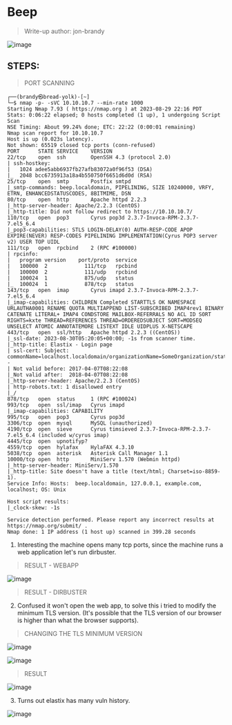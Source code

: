 # Beep
> Write-up author: jon-brandy

![image](https://github.com/jon-brandy/hackthebox/assets/70703371/c0ed88ed-9dbd-460d-b284-b95980734554)


## STEPS:
> PORT SCANNING

```
┌──(brandy㉿bread-yolk)-[~]
└─$ nmap -p- -sVC 10.10.10.7 --min-rate 1000
Starting Nmap 7.93 ( https://nmap.org ) at 2023-08-29 22:16 PDT
Stats: 0:06:22 elapsed; 0 hosts completed (1 up), 1 undergoing Script Scan
NSE Timing: About 99.24% done; ETC: 22:22 (0:00:01 remaining)
Nmap scan report for 10.10.10.7
Host is up (0.023s latency).
Not shown: 65519 closed tcp ports (conn-refused)
PORT      STATE SERVICE    VERSION
22/tcp    open  ssh        OpenSSH 4.3 (protocol 2.0)
| ssh-hostkey: 
|   1024 adee5abb6937fb27afb83072a0f96f53 (DSA)
|_  2048 bcc6735913a18a4b550750f6651d6d0d (RSA)
25/tcp    open  smtp       Postfix smtpd
|_smtp-commands: beep.localdomain, PIPELINING, SIZE 10240000, VRFY, ETRN, ENHANCEDSTATUSCODES, 8BITMIME, DSN
80/tcp    open  http       Apache httpd 2.2.3
|_http-server-header: Apache/2.2.3 (CentOS)
|_http-title: Did not follow redirect to https://10.10.10.7/
110/tcp   open  pop3       Cyrus pop3d 2.3.7-Invoca-RPM-2.3.7-7.el5_6.4
|_pop3-capabilities: STLS LOGIN-DELAY(0) AUTH-RESP-CODE APOP EXPIRE(NEVER) RESP-CODES PIPELINING IMPLEMENTATION(Cyrus POP3 server v2) USER TOP UIDL
111/tcp   open  rpcbind    2 (RPC #100000)
| rpcinfo: 
|   program version    port/proto  service
|   100000  2            111/tcp   rpcbind
|   100000  2            111/udp   rpcbind
|   100024  1            875/udp   status
|_  100024  1            878/tcp   status
143/tcp   open  imap       Cyrus imapd 2.3.7-Invoca-RPM-2.3.7-7.el5_6.4
|_imap-capabilities: CHILDREN Completed STARTTLS OK NAMESPACE URLAUTHA0001 RENAME QUOTA MULTIAPPEND LIST-SUBSCRIBED IMAP4rev1 BINARY CATENATE LITERAL+ IMAP4 CONDSTORE MAILBOX-REFERRALS NO ACL ID SORT RIGHTS=kxte THREAD=REFERENCES THREAD=ORDEREDSUBJECT SORT=MODSEQ UNSELECT ATOMIC ANNOTATEMORE LISTEXT IDLE UIDPLUS X-NETSCAPE
443/tcp   open  ssl/http   Apache httpd 2.2.3 ((CentOS))
|_ssl-date: 2023-08-30T05:20:05+00:00; -1s from scanner time.
|_http-title: Elastix - Login page
| ssl-cert: Subject: commonName=localhost.localdomain/organizationName=SomeOrganization/stateOrProvinceName=SomeState/countryName=--
| Not valid before: 2017-04-07T08:22:08
|_Not valid after:  2018-04-07T08:22:08
|_http-server-header: Apache/2.2.3 (CentOS)
| http-robots.txt: 1 disallowed entry 
|_/
878/tcp   open  status     1 (RPC #100024)
993/tcp   open  ssl/imap   Cyrus imapd
|_imap-capabilities: CAPABILITY
995/tcp   open  pop3       Cyrus pop3d
3306/tcp  open  mysql      MySQL (unauthorized)
4190/tcp  open  sieve      Cyrus timsieved 2.3.7-Invoca-RPM-2.3.7-7.el5_6.4 (included w/cyrus imap)
4445/tcp  open  upnotifyp?
4559/tcp  open  hylafax    HylaFAX 4.3.10
5038/tcp  open  asterisk   Asterisk Call Manager 1.1
10000/tcp open  http       MiniServ 1.570 (Webmin httpd)
|_http-server-header: MiniServ/1.570
|_http-title: Site doesn't have a title (text/html; Charset=iso-8859-1).
Service Info: Hosts:  beep.localdomain, 127.0.0.1, example.com, localhost; OS: Unix

Host script results:
|_clock-skew: -1s

Service detection performed. Please report any incorrect results at https://nmap.org/submit/ .
Nmap done: 1 IP address (1 host up) scanned in 399.28 seconds
```

1. Interesting the machine opens many tcp ports, since the machine runs a web application let's run dirbuster.

> RESULT - WEBAPP

![image](https://github.com/jon-brandy/hackthebox/assets/70703371/18f63fec-cbd5-4016-80c5-f3712a82359d)


> RESULT - DIRBUSTER


2. Confused it won't open the web app, to solve this i tried to modify the minimum TLS version. (It's possible that the TLS version of our browser is higher than what the browser supports).

> CHANGING THE TLS MINIMUM VERSION

![image](https://github.com/jon-brandy/hackthebox/assets/70703371/f86d50f5-95dc-42c5-b1de-665bd5ba6c7f)


![image](https://github.com/jon-brandy/hackthebox/assets/70703371/1dc303de-f985-4c51-9848-95bb0678adce)


> RESULT

![image](https://github.com/jon-brandy/hackthebox/assets/70703371/a5f1543a-8483-4ba0-9b73-b4d86711604b)


3. Turns out elastix has many vuln history.

![image](https://github.com/jon-brandy/hackthebox/assets/70703371/27776557-8c7d-44e7-8a68-8a015152663e)


